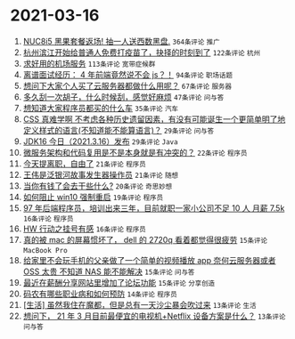 # 2021-03-16

1. [NUC8i5 黑果套餐返场! 抽一人送西数黑盘.](https://www.v2ex.com/t/762040) `364条评论` `推广`
1. [杭州滨江开始给普通人免费打疫苗了，抉择的时刻到了](https://www.v2ex.com/t/761973) `122条评论` `杭州`
1. [求好用的机场服务](https://www.v2ex.com/t/761937) `113条评论` `宽带症候群`
1. [离谱面试经历： 4 年前端竟然说不会 js？！](https://www.v2ex.com/t/761963) `94条评论` `职场话题`
1. [想问下大家个人买了云服务器都做什么用呢？](https://www.v2ex.com/t/762023) `67条评论` `服务器`
1. [多久刮一次胡子，什么时候刮，感觉好麻烦](https://www.v2ex.com/t/762079) `47条评论` `问与答`
1. [想知道大家程序员都买的什么车](https://www.v2ex.com/t/761976) `35条评论` `汽车`
1. [CSS 真难学啊 不考虑各种历史遗留因素，有没有可能诞生一个更简单明了地定义样式的语言(不知道能不能算语言)？](https://www.v2ex.com/t/761935) `29条评论` `问与答`
1. [JDK16 今日（2021.3.16）发布](https://www.v2ex.com/t/761934) `29条评论` `Java`
1. [微服务架构和代码复用是不是本身就是有冲突的？](https://www.v2ex.com/t/762072) `22条评论` `程序员`
1. [今天提离职，自由了](https://www.v2ex.com/t/762051) `21条评论` `程序员`
1. [王伟是泛银河故事发生器操作员](https://www.v2ex.com/t/761932) `21条评论` `随想`
1. [当你有钱了会去干些什么?](https://www.v2ex.com/t/762037) `20条评论` `奇思妙想`
1. [如何阻止 win10 强制重启](https://www.v2ex.com/t/761992) `19条评论` `程序员`
1. [97 年后端程序员，培训出来三年，目前就职一家小公司不足 10 人 月薪 7.5k](https://www.v2ex.com/t/762052) `16条评论` `程序员`
1. [HW 行动之挂号有感](https://www.v2ex.com/t/762049) `16条评论` `程序员`
1. [真的被 mac 的屏幕惯坏了， dell 的 2720q 看着都觉得很疲劳](https://www.v2ex.com/t/762065) `15条评论` `MacBook Pro`
1. [给家里不会玩手机的父亲做了一个简单的视频播放 app 奈何云服务器或者 OSS 太贵 不知道 NAS 能不能解决](https://www.v2ex.com/t/761965) `15条评论` `问与答`
1. [最近在薪酬分享网站里增加了论坛功能](https://www.v2ex.com/t/761936) `15条评论` `分享创造`
1. [码农有哪些职业病和如何预防](https://www.v2ex.com/t/761975) `14条评论` `程序员`
1. [[生活] 虽然我住在魔都，但是总有一天沙尘暴会吹过来](https://www.v2ex.com/t/762012) `13条评论` `生活`
1. [想问下， 21 年 3 月目前最便宜的电视机+Netflix 设备方案是什么？](https://www.v2ex.com/t/761939) `13条评论` `问与答`

